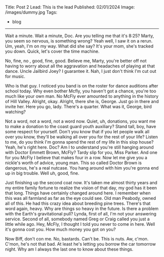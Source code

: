 Title: Post 2
Lead: This is the lead
Published: 02/01/2024
Image: /images/dummy.jpg
Tags:
  - blog
---

Wait a minute. Wait a minute, Doc. Are you telling me that it's 8:25? Marty, you seem so nervous, is something wrong? Yeah well, I saw it on a rerun. Um, yeah, I'm on my way. What did she say? It's your mom, she's tracked you down. Quick, let's cover the time machine.

No, fine, no , good, fine, good. Believe me, Marty, you're better off not having to worry about all the aggravation and headaches of playing at that dance. Uncle Jailbird Joey? I guarantee it. Nah, I just don't think I'm cut out for music.

Who is that guy. I noticed you band is on the roster for dance auditions after school today. Why even bother Mcfly, you haven't got a chance, you're too much like your own man. No McFly ever amounted to anything in the history of Hill Valley. Alright, okay. Alright, there she is, George. Just go in there and invite her. Here you go, lady. There's a quarter. What was it, George, bird watching?

Not a word, not a word, not a word now. Quiet, uh, donations, you want me to make a donation to the coast guard youth auxiliary? Stand tall, boy, have some respect for yourself. Don't you know that if you let people walk all over you know, they'll be walking all over you for the rest of your life? Listen to me, do you think I'm gonna spend the rest of my life in this slop house? Yeah, he's right here. Doc? Am I to understand you're still hanging around with Doctor Emmett Brown, McFly? Tardy slip for you, Miss Parker. And one for you McFly I believe that makes four in a row. Now let me give you a nickle's worth of advice, young man. This so called Doctor Brown is dangerous, he's a real nutcase. You hang around with him you're gonna end up in big trouble. Well uh, good, fine.

Just finishing up the second coat now. It's taken me almost thirty years and my entire family fortune to realize the vision of that day, my god has it been that long. Things have certainly changed around here. I remember when this was all farmland as far as the eye could see. Old man Peabody, owned all of this. He had this crazy idea about breeding pine trees. There's that word again, heavy. Why are things so heavy in the future. Is there a problem with the Earth's gravitational pull? Lynda, first of all, I'm not your answering service. Second of all, somebody named Greg or Craig called you just a little while ago. Hey, McFly, I thought I told you never to come in here. Well it's gonna cost you. How much money you got on you?

Now Biff, don't con me. No, bastards. Can't be. This is nuts. Aw, c'mon. C'mon, he's not that bad. At least he's letting you borrow the car tomorrow night. Why am I always the last one to know about these things.